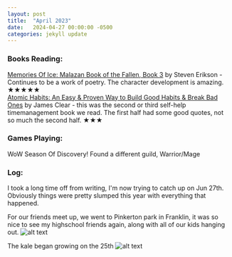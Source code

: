 ```yaml
---
layout: post
title:  "April 2023"
date:   2024-04-27 00:00:00 -0500
categories: jekyll update
---
```


### Books Reading:
[Memories Of Ice: Malazan Book of the Fallen, Book 3][moi] by Steven Erikson - Continues to be a work of poetry. The character development is amazing. ★★★★★<br>
[Atomic Habits: An Easy & Proven Way to Build Good Habits & Break Bad Ones][ah] by James Clear - this was the second or third self-help timemanagement book we read. The first half had some good quotes, not so much the second half. ★★★<br>

### Games Playing:
WoW Season Of Discovery! Found a different guild, Warrior/Mage<br>


### Log:
I took a long time off from writing, I'm now trying to catch up on Jun 27th. Obviously things were pretty slumped this year with everything that happened.

For our friends meet up, we went to Pinkerton park in Franklin, it was so nice to see my highschool friends again, along with all of our kids hanging out.
![alt text](https://media.githubusercontent.com/media/vanities/vanities.github.io/master/assets/images/IMG_0744.jpg "friend family")

The kale began growing on the 25th
![alt text](https://media.githubusercontent.com/media/vanities/vanities.github.io/master/assets/images/IMG_0766.jpg "friend family")


[moi]: https://www.amazon.com/Memories-of-Ice-Steven-Erikson-audiobook/dp/B00C2WLERM
[ah]: https://www.amazon.com/Atomic-Habits-Proven-Build-Break/dp/0735211299
